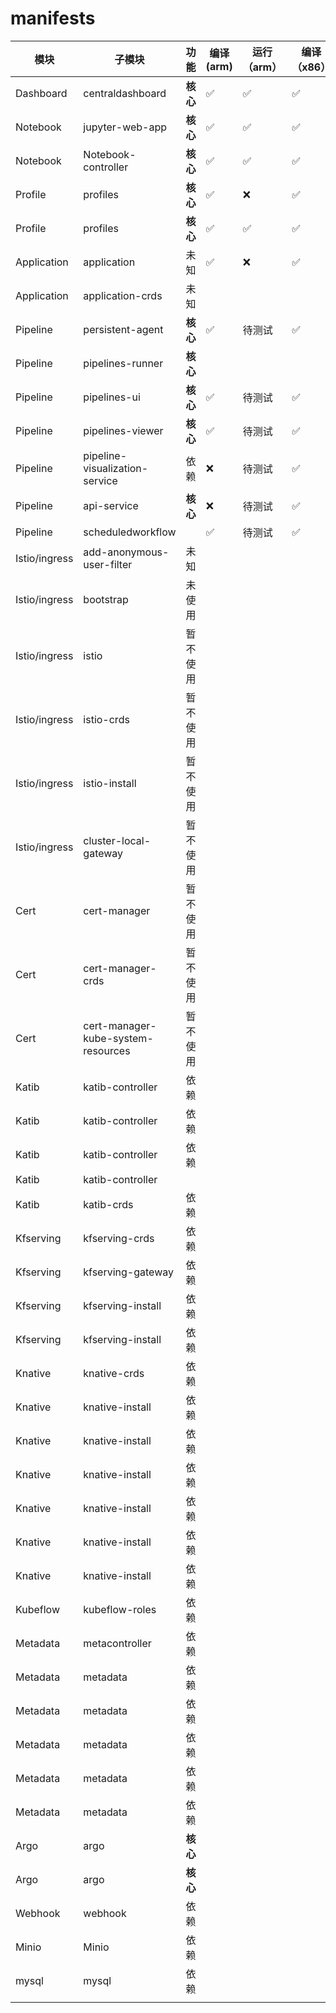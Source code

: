 # manifests



| 模块          | 子模块                             | 功能     | 编译(arm) | 运行（arm） | 编译（x86） | 运行（x86） | 镜像（kubeflow1.0.2）                                        | 镜像（kubeflow1.1.0） | 备注 |
| ------------- | ---------------------------------- | -------- | --------- | ----------- | ----------- | ----------- | ------------------------------------------------------------ | --------------------- | ---- |
| Dashboard     | centraldashboard                   | **核心** | ✅         | ✅           | ✅           | ✅           | gcr.io/kubeflow-images-public/centraldashboard:v1.0.0-g3ec0de71 |                       |      |
| Notebook      | jupyter-web-app                    | **核心** | ✅         | ✅           | ✅           | ✅           | gcr.io/kubeflow-images-public/jupyter-web-app:v0.5.0         |                       |      |
| Notebook      | Notebook-controller                | **核心** | ✅         | ✅           | ✅           | ✅           | gcr.io/kubeflow-images-public/notebook-controller:v20190614-v0-160-g386f2749-e3b0c4 |                       |      |
| Profile       | profiles                           | **核心** | ✅         | ❌           | ✅           | ✅           | gcr.io/kubeflow-images-public/profile-controller:v20190619-v0-219-gbd3daa8c-dirty-1ced0e |                       |      |
| Profile       | profiles                           | **核心** | ✅         | ✅           | ✅           | ✅           | gcr.io/kubeflow-images-public/kfam:v20190612-v0-170-ga06cdb79-dirty-a33ee4 |                       |      |
| Application   | application                        | 未知     | ✅         | ❌           | ✅           | ✅           | gcr.io/kubeflow-images-public/kubernetes-sigs/application:1.0-beta |                       |      |
| Application   | application-crds                   | 未知     |           |             |             |             | 无镜像                                                       |                       |      |
| Pipeline      | persistent-agent                   | **核心** | ✅         | 待测试      | ✅           | ✅           | gcr.io/ml-pipeline/persistenceagent:0.2.5                    |                       |      |
| Pipeline      | pipelines-runner                   | **核心** |           |             |             |             | 无镜像                                                       |                       |      |
| Pipeline      | pipelines-ui                       | **核心** | ✅         | 待测试      | ✅           | ✅           | gcr.io/ml-pipeline/frontend                                  |                       |      |
| Pipeline      | pipelines-viewer                   | **核心** | ✅         | 待测试      | ✅           | ✅           | gcr.io/ml-pipeline/viewer-crd-controller:0.1.31              |                       |      |
| Pipeline      | pipeline-visualization-service     | 依赖     | ❌         | 待测试      | ✅           | ✅           | gcr.io/ml-pipeline/visualization-server:0.2.5                |                       |      |
| Pipeline      | api-service                        | **核心** | ❌         | 待测试      | ✅           | ✅           | gcr.io/ml-pipeline/api-server:0.2.5                          |                       |      |
| Pipeline      | scheduledworkflow                  |          | ✅         | 待测试      | ✅           | ✅           | gcr.io/ml-pipeline/scheduledworkflow:0.2.5                   |                       |      |
| Istio/ingress | add-anonymous-user-filter          | 未知     |           |             |             |             | 无镜像                                                       |                       |      |
| Istio/ingress | bootstrap                          | 未使用   |           |             |             |             | gcr.io/kubeflow-images-public/ingress-setup:latest           |                       |      |
| Istio/ingress | istio                              | 暂不使用 |           |             |             |             |                                                              |                       |      |
| Istio/ingress | istio-crds                         | 暂不使用 |           |             |             |             |                                                              |                       |      |
| Istio/ingress | istio-install                      | 暂不使用 |           |             |             |             |                                                              |                       |      |
| Istio/ingress | cluster-local-gateway              | 暂不使用 |           |             |             |             |                                                              |                       |      |
| Cert          | cert-manager                       | 暂不使用 |           |             |             |             |                                                              |                       |      |
| Cert          | cert-manager-crds                  | 暂不使用 |           |             |             |             |                                                              |                       |      |
| Cert          | cert-manager-kube-system-resources | 暂不使用 |           |             |             |             |                                                              |                       |      |
| Katib         | katib-controller                   | 依赖     |           |             |             |             | gcr.io/kubeflow-images-public/katib/v1alpha3/katib-controller:v0.8.0 |                       |      |
| Katib         | katib-controller                   | 依赖     |           |             |             |             | gcr.io/kubeflow-images-public/katib/v1alpha3/katib-db-manager:v0.8.0 |                       |      |
| Katib         | katib-controller                   | 依赖     |           |             |             |             | gcr.io/kubeflow-images-public/katib/v1alpha3/katib-ui:v0.8.0 |                       |      |
| Katib         | katib-controller                   |          |           |             |             |             | mysql:8                                                      |                       |      |
| Katib         | katib-crds                         | 依赖     |           |             |             |             | 无镜像                                                       |                       |      |
| Kfserving     | kfserving-crds                     | 依赖     |           |             |             |             | 无镜像                                                       |                       |      |
| Kfserving     | kfserving-gateway                  | 依赖     |           |             |             |             | docker.io/istio/proxyv2:1.1.6                                |                       |      |
| Kfserving     | kfserving-install                  | 依赖     |           |             |             |             | gcr.io/kubebuilder/kube-rbac-proxy:v0.4.0                    |                       |      |
| Kfserving     | kfserving-install                  | 依赖     |           |             |             |             | gcr.io/kfserving/kfserving-controller:0.2.2                  |                       |      |
| Knative       | knative-crds                       | 依赖     |           |             |             |             | 无镜像                                                       |                       |      |
| Knative       | knative-install                    | 依赖     |           |             |             |             | gcr.io/knative-releases/knative.dev/serving/cmd/controller@sha256:5ca13e5b3ce5e2819c4567b75c0984650a57272ece44bc1dabf930f9fe1e19a1 |                       |      |
| Knative       | knative-install                    | 依赖     |           |             |             |             | gcr.io/knative-releases/knative.dev/serving/cmd/webhook@sha256:1ef3328282f31704b5802c1136bd117e8598fd9f437df8209ca87366c5ce9fcb |                       |      |
| Knative       | knative-install                    | 依赖     |           |             |             |             | gcr.io/knative-releases/knative.dev/serving/cmd/networking/istio@sha256:727a623ccb17676fae8058cb1691207a9658a8d71bc7603d701e23b1a6037e6c |                       |      |
| Knative       | knative-install                    | 依赖     |           |             |             |             | gcr.io/knative-releases/knative.dev/serving/cmd/autoscaler@sha256:ef1f01b5fb3886d4c488a219687aac72d28e72f808691132f658259e4e02bb27 |                       |      |
| Knative       | knative-install                    | 依赖     |           |             |             |             | gcr.io/knative-releases/knative.dev/serving/cmd/autoscaler-hpa@sha256:5e0fadf574e66fb1c893806b5c5e5f19139cc476ebf1dff9860789fe4ac5f545 |                       |      |
| Knative       | knative-install                    | 依赖     |           |             |             |             | gcr.io/knative-releases/knative.dev/serving/cmd/activator@sha256:8e606671215cc029683e8cd633ec5de9eabeaa6e9a4392ff289883304be1f418 |                       |      |
| Kubeflow      | kubeflow-roles                     | 依赖     |           |             |             |             | 无镜像                                                       | M                     |      |
| Metadata      | metacontroller                     | 依赖     |           |             |             |             | metacontroller/metacontroller:v0.3.0                         |                       |      |
| Metadata      | metadata                           | 依赖     |           |             |             |             | gcr.io/kubeflow-images-public/metadata:v0.1.11               |                       |      |
| Metadata      | metadata                           | 依赖     |           |             |             |             | gcr.io/tfx-oss-public/ml_metadata_store_server:v0.21.1       |                       |      |
| Metadata      | metadata                           | 依赖     |           |             |             |             | gcr.io/ml-pipeline/envoy:metadata-grpc                       |                       |      |
| Metadata      | metadata                           | 依赖     |           |             |             |             | gcr.io/kubeflow-images-public/metadata-frontend:v0.1.8       |                       |      |
| Metadata      | metadata                           | 依赖     |           |             |             |             | mysql:8.0.3                                                  |                       |      |
| Argo          | argo                               | **核心** |           |             |             |             | argoproj/argoui:v2.3.0                                       |                       |      |
| Argo          | argo                               | **核心** |           |             |             |             | argoproj/workflow-controller:v2.3.0                          |                       |      |
| Webhook       | webhook                            | 依赖     |           |             |             |             | gcr.io/kubeflow-images-public/admission-webhook:v20190520-v0-139-gcee39dbc-dirty-0d8f4c |                       |      |
| Minio         | Minio                              | 依赖     |           |             |             |             | minio/minio:RELEASE.2018-02-09T22-40-05Z                     |                       |      |
| mysql         | mysql                              | 依赖     |           |             |             |             | mysql:5.6                                                    |                       |      |
|               |                                    |          |           |             |             |             |                                                              |                       |      |



